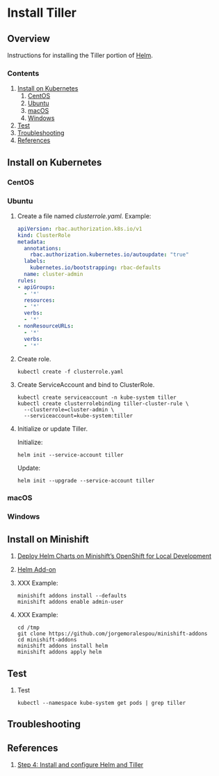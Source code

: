 # Install Tiller

## Overview

Instructions for installing the Tiller portion of [Helm](https://helm.sh).

### Contents

1. [Install on Kubernetes](#install-on-kubernetes)
    1. [CentOS](#centos)
    1. [Ubuntu](#ubuntu)
    1. [macOS](#macos)
    1. [Windows](#windows)
1. [Test](#test)
1. [Troubleshooting](#troubleshooting)
1. [References](#references)

## Install on Kubernetes

### CentOS

### Ubuntu

1. Create a file named *clusterrole.yaml*. Example:

    ```yaml
    apiVersion: rbac.authorization.k8s.io/v1
    kind: ClusterRole
    metadata:
      annotations:
        rbac.authorization.kubernetes.io/autoupdate: "true"
      labels:
        kubernetes.io/bootstrapping: rbac-defaults
      name: cluster-admin
    rules:
    - apiGroups:
      - '*'
      resources:
      - '*'
      verbs:
      - '*'
    - nonResourceURLs:
      - '*'
      verbs:
      - '*'
    ```

1. Create role.

    ```console
    kubectl create -f clusterrole.yaml
    ```

1. Create ServiceAccount and bind to ClusterRole.

    ```console
    kubectl create serviceaccount -n kube-system tiller
    kubectl create clusterrolebinding tiller-cluster-rule \
      --clusterrole=cluster-admin \
      --serviceaccount=kube-system:tiller
    ```

1. Initialize or update Tiller.

    Initialize:

    ```console
    helm init --service-account tiller
    ```

    Update:

    ```console
    helm init --upgrade --service-account tiller
    ```

### macOS

### Windows

## Install on Minishift

1. [Deploy Helm Charts on Minishift’s OpenShift for Local Development](https://blog.openshift.com/deploy-helm-charts-minishifts-openshift-local-development/)
1. [Helm Add-on](https://github.com/minishift/minishift-addons/tree/master/add-ons/helm)

1. XXX
   Example:

    ```console
    minishift addons install --defaults
    minishift addons enable admin-user
    ```

1. XXX
   Example:

    ```console
    cd /tmp
    git clone https://github.com/jorgemoralespou/minishift-addons
    cd minishift-addons
    minishift addons install helm
    minishift addons apply helm
    ```

## Test

1. Test

    ```console
    kubectl --namespace kube-system get pods | grep tiller
    ```

## Troubleshooting

## References

1. [Step 4: Install and configure Helm and Tiller](https://docs.bitnami.com/kubernetes/get-started-kubernetes/#step-4-install-and-configure-helm-and-tiller)

